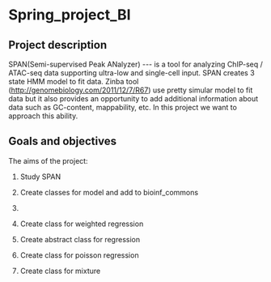 # Spring_project_BI

## Project description

SPAN(Semi-supervised Peak ANalyzer) ---  is a tool for analyzing ChIP-seq / ATAC-seq data supporting ultra-low and single-cell input. SPAN creates 3 state HMM model to fit data. Zinba tool (http://genomebiology.com/2011/12/7/R67) use pretty simular model to fit data but it also provides an opportunity to add additional information about data such as GC-content, mappability, etc. In this project we want to approach this ability.
 
## Goals and objectives
The aims of the project:
1) Study SPAN
2) Create classes for model and add to bioinf_commons
3) 




2) Create class for weighted regression
3) Create abstract class for regression
4) Create class for poisson regression
5) Create class for mixture
